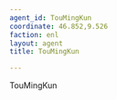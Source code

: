 ```yaml
---
agent_id: TouMingKun
coordinate: 46.852,9.526
faction: enl
layout: agent
title: TouMingKun

---
```


TouMingKun